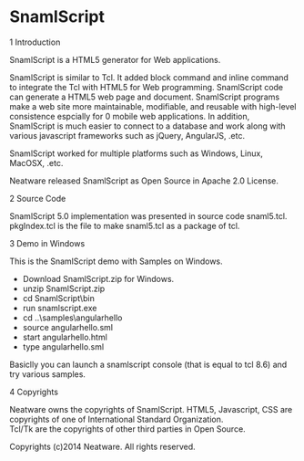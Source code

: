 SnamlScript
===========

1 Introduction

SnamlScript is a HTML5 generator for Web applications. 

SnamlScript is similar to Tcl. It added block command and inline command to integrate the Tcl with HTML5 
for Web programming. SnamlScript code can generate a HTML5 web page and document. SnamlScript programs 
make a web site more maintainable, modifiable, and reusable with high-level consistence espcially for 0 
mobile web applications. In addition, SnamlScript is much easier to connect to a database and work along
with various javascript frameworks such as jQuery, AngularJS, .etc.

SnamlScript worked for multiple platforms such as Windows, Linux, MacOSX, .etc.

Neatware released SnamlScript as Open Source in Apache 2.0 License.

2 Source Code

SnamlScript 5.0 implementation was presented in source code snaml5.tcl. pkgIndex.tcl is the file to make 
snaml5.tcl as a package of tcl. 

3 Demo in Windows

This is the SnamlScript demo with Samples on Windows. 

- Download SnamlScript.zip for Windows.
- unzip SnamlScript.zip
- cd SnamlScript\bin
- run snamlscript.exe
- cd ..\samples\angularhello 
- source angularhello.sml
- start angularhello.html
- type angularhello.sml 

Basiclly you can launch a snamlscript console (that is equal to tcl 8.6) and try various samples.

4 Copyrights

Neatware owns the copyrights of SnamlScript.
HTML5, Javascript, CSS are copyrights of one of International Standard Organization.  
Tcl/Tk are the copyrights of other third parties in Open Source.
 
Copyrights (c)2014 Neatware. All rights reserved.
